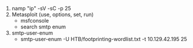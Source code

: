 1.  namp "ip" -sV -sC -p 25
2. Metasploit (use, options, set, run)
	- msfconsole
	- search smtp enum
3. smtp-user-enum
	- smtp-user-enum -U HTB/footprinting-wordlist.txt -t 10.129.42.195 25 